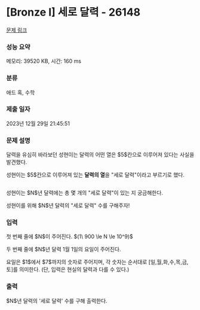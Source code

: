 # [Bronze I] 세로 달력 - 26148 

[문제 링크](https://www.acmicpc.net/problem/26148) 

### 성능 요약

메모리: 39520 KB, 시간: 160 ms

### 분류

애드 혹, 수학

### 제출 일자

2023년 12월 29일 21:45:51

### 문제 설명

<p>달력을 유심히 바라보던 성현이는 달력의 어떤 열은 $5$칸으로 이루어져 있다는 사실을 발견했다.</p>

<p>성현이는 $5$칸으로 이루어져 있는 <strong>달력의 열</strong>을 "세로 달력"이라고 부르기로 했다.</p>

<p style="text-align: center;"><img alt="" src=""></p>

<p>성현이는 $N$년 달력에는 총 몇 개의 "세로 달력"이 있는 지 궁금해한다.</p>

<p>성현이를 위해 $N$년 달력의 "세로 달력" 수를 구해주자!</p>

### 입력 

 <p>첫 번째 줄에 $N$이 주어진다. $(1\ 900 \le N \le 10^9)$</p>

<p>두 번째 줄에 $N$년 달력 1월 1일의 요일이 주어진다.</p>

<p>요일은 $1$에서 $7$까지의 숫자로 주어지며, 각 숫자는 순서대로 [일,월,화,수,목,금,토]를 의미한다. (단, 입력은 현실의 달력과 다를 수 있다.)</p>

### 출력 

 <p>$N$년 달력의 '세로 달력' 수를 구해 출력한다.</p>

